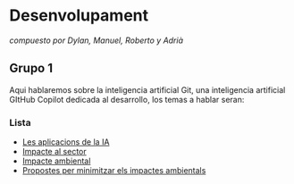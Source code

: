 # Desenvolupament
_compuesto por Dylan, Manuel, Roberto y Adrià_
## Grupo 1
Aqui hablaremos sobre la inteligencia artificial Git, una inteligencia artificial GItHub Copilot dedicada al desarrollo, los temas a hablar seran:
### Lista

- [Les aplicacions de la IA](Las_aplicaciones_de_la_IA4.md)
- [Impacte al sector](inpacto_en_el_sector4.md)
- [Impacte ambiental](Impacto_ambiental4.md)
- [Propostes per minimitzar els impactes ambientals](Propostes_per_minimitzar_els_impactes_ambientals4.md)
